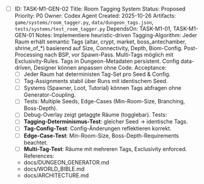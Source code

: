 - [ ] ID: TASK-M1-GEN-02
  Title: Room Tagging System
  Status: Proposed
  Priority: P0
  Owner: Codex Agent
  Created: 2025-10-26
  Artifacts: `game/systems/room_tagger.py`, `data/dungeon_tags.json`, `tests/systems/test_room_tagger.py`
  DependsOn: TASK-M1-01, TASK-M1-GEN-01
  Notes:
  Implementiere heuristic-driven Tagging-Algorithm: Jeder Raum erhält semantic Tags (altar, crypt, market, boss_antechamber, shrine_of_*) basierend auf Size, Connectivity, Depth, Biom-Config. Post-Processing nach BSP, vor Spawn-Pass. Multi-Tags möglich mit Exclusivity-Rules. Tags in Dungeon-Metadaten persistent. Config data-driven, Designer können anpassen ohne Code.
  Acceptance:
  - [ ] Jeder Raum hat deterministen Tag-Set pro Seed & Config.
  - [ ] Tag-Assignments stabil über Runs mit identischem Seed.
  - [ ] Systems (Spawner, Loot, Tutorial) können Tags abfragen ohne Generator-Coupling.
  - [ ] Tests: Multiple Seeds, Edge-Cases (Min-Room-Size, Branching, Boss-Depth).
  - [ ] Debug-Overlay zeigt getaggte Räume (togglebar).
  Tests:
  - [ ] **Tagging-Determinismus-Test**: gleicher Seed → identische Tags.
  - [ ] **Tag-Config-Test**: Config-Änderungen reflektieren korrekt.
  - [ ] **Edge-Case-Test**: Min-Room-Size, Boss-Depth-Requirements beachtet.
  - [ ] **Multi-Tag-Test**: Räume mit mehreren Tags, Exclusivity enforced.
  References:
  - docs/DUNGEON_GENERATOR.md
  - docs/WORLD_BIBLE.md
  - docs/ARCHITECTURE.md
